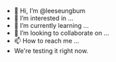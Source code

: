- 👋 Hi, I’m @leeseungbum
- 👀 I’m interested in ...
- 🌱 I’m currently learning ...
- 💞️ I’m looking to collaborate on ...
- 📫 How to reach me ...
- We're testing it right now.
<!---
leeseungbum/leeseungbum is a ✨ special ✨ repository because its `README.md` (this file) appears on your GitHub profile.
You can click the Preview link to take a look at your changes.
--->
